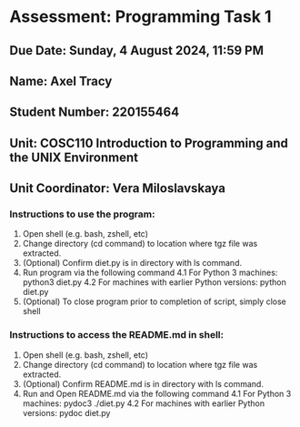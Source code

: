 # Assessment: Programming Task 1

## Due Date: Sunday, 4 August 2024, 11:59 PM

## Name: Axel Tracy

## Student Number: 220155464

## Unit: COSC110 Introduction to Programming and the UNIX Environment

## Unit Coordinator: Vera Miloslavskaya

### Instructions to use the program:

1. Open shell (e.g. bash, zshell, etc)
2. Change directory (cd command) to location where tgz file was extracted.
3. (Optional) Confirm diet.py is in directory with ls command.
4. Run program via the following command
   4.1 For Python 3 machines: python3 diet.py
   4.2 For machines with earlier Python versions: python diet.py
5. (Optional) To close program prior to completion of script, simply close shell

### Instructions to access the README.md in shell:

1. Open shell (e.g. bash, zshell, etc)
2. Change directory (cd command) to location where tgz file was extracted.
3. (Optional) Confirm README.md is in directory with ls command.
4. Run and Open README.md via the following command
   4.1 For Python 3 machines: pydoc3 ./diet.py
   4.2 For machines with earlier Python versions: pydoc diet.py
